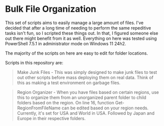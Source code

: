 # Bulk File Organization

This set of scripts aims to easily manage a large amount of files. I've decided that after a long time of needing to perform the same repeditive tasks isn't fun, so I scripted these things out. In that, I figured someone else out there might benefit from it as well. Everything on here was tested using PowerShell 7.5.1 in administrator mode on Windows 11 24h2.

The majority of the scripts on here are easy to edit for folder locations.

Scripts in this repository are:
> Make Junk Files - This was simply designed to make junk files to test out other scripts before mass deploying them on real data. Think of this as making a test environment on garbage files.

> Region Organizer - When you have files based on certain regions, use this to organize them from an unorganized parent folder to child folders based on the region. On line 16, function Get-RegionFromFileName can be edited based on your region needs. Currently, it's set for USA and World in USA. Followed by Japan and Europe in their respective folders.
